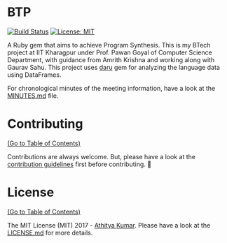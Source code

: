# BTP

[![Build Status](https://travis-ci.org/athityakumar/btp.svg?branch=master)](https://travis-ci.org/athityakumar/btp)
[![License: MIT](https://img.shields.io/badge/License-MIT-blue.svg)](https://opensource.org/licenses/MIT)

A Ruby gem that aims to achieve Program Synthesis. This is my BTech project at IIT Kharagpur under Prof. Pawan Goyal of Computer Science Department, with guidance from Amrith Krishna and working along with Gaurav Sahu. This project uses [daru](https://github.com/SciRuby/daru) gem for analyzing the language data using DataFrames.

For chronological minutes of the meeting information, have a look at the [MINUTES.md](MINUTES.md) file.

# Contributing

[(Go to Table of Contents)](#table-of-contents)

Contributions are always welcome. But, please have a look at the [contribution guidelines](CONTRIBUTING.md) first before contributing. :tada:

# License

[(Go to Table of Contents)](#table-of-contents)

The MIT License (MIT) 2017 - [Athitya Kumar](https://github.com/athityakumar/). Please have a look at the [LICENSE.md](LICENSE.md) for more details.
